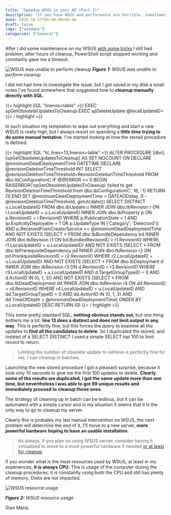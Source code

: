 ```yaml
---
title: "Speedup WSUS in your AD (Part 2)"
description: "If you have WSUS and performance are horrible, sometimes manual intervention is the only thing you can do"
date: 2020-10-17T08:00:00+02:00
draft: false
tags: ["windows"]
categories: ["General"]
---
```


After I did some maintenance on my WSUS [with some tricks](http://www.codewrecks.com/post/general/speed-up-wsus/) I still had problem, after hours of cleanup, PowerShell script stopped working and constantly gave me a timeout.

![WSUS was unable to perform cleanup](../images/wsusl-unable-to-clean.png)
***Figure 1:*** *WSUS was unable to perform cleanup*

I did not had time to investigate the issue, but I got saved in my disk a small notes I've found somewhere that suggested how to **cleanup manually directly with SQL**.

{{< highlight SQL "linenos=table" >}}
EXEC spGetObsoleteUpdatesToCleanup
EXEC spDeleteUpdate @localUpdateID=<LocalUpdateID>
{{< / highlight >}}

In such situation my temptation to wipe out everything and start a new WSUS is really high, but I always resort on spending a **little time trying to do some manual tentative**. I've started looking at how the stored procedure is defined.


{{< highlight SQL "hl_lines=13,linenos=table" >}}
ALTER PROCEDURE [dbo].[spGetObsoleteUpdatesToCleanup]
AS
SET NOCOUNT ON
DECLARE @minimumDeadDeploymentTime DATETIME
DECLARE @revisionDeletionTimeThreshold INT
SELECT @revisionDeletionTimeThreshold=RevisionDeletionTimeThreshold FROM dbo.tbConfigurationC
IF @@ERROR <> 0
BEGIN
    RAISERROR('spGetObsoleteUpdatesToCleanup: failed to get RevisionDeletionTimeThreshold from dbo.tbConfigurationC', 16, -1)
    RETURN (1)
END
SET @minimumDeadDeploymentTime = DATEADD(day, 0 - @revisionDeletionTimeThreshold, getutcdate())
SELECT DISTINCT u.LocalUpdateID FROM  dbo.tbUpdate u
    INNER JOIN dbo.tbRevision r ON r.LocalUpdateID = u.LocalUpdateID
    INNER JOIN dbo.tbProperty p ON p.RevisionID = r.RevisionID
WHERE
     p.PublicationState = 1 
     AND (p.ExplicitlyDeployable = 1 OR p.UpdateType IN ('Category', 'Detectoid'))
     AND p.ReceivedFromCreatorService <= @minimumDeadDeploymentTime
     AND NOT EXISTS (SELECT * FROM dbo.tbBundleDependency bd 
                     INNER JOIN dbo.tbRevision r1 ON bd.BundledRevisionID = r1.RevisionID
                     WHERE r1.LocalUpdateID = u.LocalUpdateID)
     AND NOT EXISTS (SELECT * FROM dbo.tbPrerequisiteDependency pd
                     INNER JOIN dbo.tbRevision r2 ON pd.PrerequisiteRevisionID = r2.RevisionID
                     WHERE r2.LocalUpdateID = u.LocalUpdateID)
     AND NOT EXISTS (SELECT * FROM dbo.tbDeployment d
                     INNER JOIN dbo.tbRevision r3 ON d.RevisionID = r3.RevisionID
                     WHERE r3.LocalUpdateID = u.LocalUpdateID
                         AND d.TargetGroupTypeID = 0
                         AND d.ActionID IN (0, 1, 3))
     AND NOT EXISTS (SELECT * FROM dbo.tbDeadDeployment dd
                     INNER JOIN dbo.tbRevision r4 ON dd.RevisionID = r4.RevisionID
                     WHERE r4.LocalUpdateID = u.LocalUpdateID
                         AND dd.TargetGroupTypeID = 0
                         AND dd.ActionID IN (0, 1, 3)
                         AND dd.TimeOfDeath > @minimumDeadDeploymentTime)
ORDER BY u.LocalUpdateID DESC
RETURN (0)
{{< / highlight >}}

This some pretty standard SQL, **nothing obvious stands out**, but one thing bothers me a lot: **line 13 does a distinct and does not limit output in any way**. This is perfectly fine, but this forces the query to examine all the updates to **find all the candidates to delete**. So I duplicated the stored, and instead of a SELECT DISTINCT I used a simple SELECT top 100 to limit record to return.

> Limiting the number of obsolete update to retrieve is perfectly fine for me, I can cleanup in batches.

Launching the new stored procedure I got a pleasant surprise, because it took only 10 seconds to give me the first 100 updates to delete. **Clearly some of the results are duplicated, I got the same update more than one time, but nevertheless I was able to got 89 unique results and immediately proceed to cleanup those ones**.

The strategy of cleaning up in batch can be tedious, but it can be automated with a simple cursor and in my situation it seems that it is the only way to go to cleanup my server.

Clearly this is probably my last manual intervention on WSUS, the next problem will determine the end of it, I'll move to a new server, **more powerful hardware hoping to have an usable installation**.

> As always, if you plan on using WSUS server, consider having it virtualized to move to a more powerful hardware if needed [or at least for cleanup](http://www.codewrecks.com/blog/index.php/2015/08/04/cleaning-up-your-wsus-server/)

If you wonder what is the most resources used by WSUS, at least in my experiences, **it is always CPU**. This is usage of the computer during the cleanup procedures, it is constantly using both the CPU and still has plenty of memory. Disks are not impacted.

![WSUS resource usage](../images/wsus-resources-usage.png)

***Figure 2:*** *WSUS resource usage*

Gian Maria.
